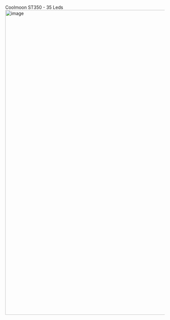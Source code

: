 Coolmoon ST350 - 35 Leds
<img width="1190" height="960" alt="image" src="https://github.com/user-attachments/assets/770a7c05-2790-473b-bbf3-7bd7d0aca903" />
